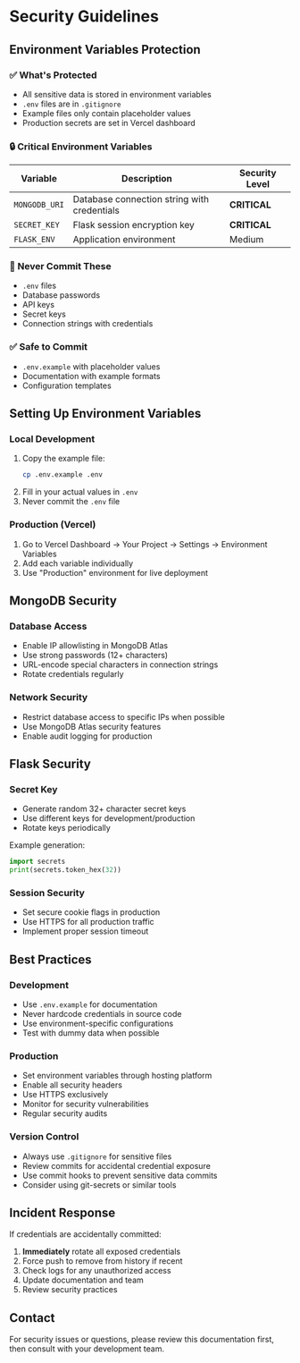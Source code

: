 # Security Guidelines

## Environment Variables Protection

### ✅ What's Protected
- All sensitive data is stored in environment variables
- `.env` files are in `.gitignore` 
- Example files only contain placeholder values
- Production secrets are set in Vercel dashboard

### 🔒 Critical Environment Variables

| Variable | Description | Security Level |
|----------|-------------|----------------|
| `MONGODB_URI` | Database connection string with credentials | **CRITICAL** |
| `SECRET_KEY` | Flask session encryption key | **CRITICAL** |
| `FLASK_ENV` | Application environment | Medium |

### 🚨 Never Commit These
- `.env` files
- Database passwords
- API keys
- Secret keys
- Connection strings with credentials

### ✅ Safe to Commit
- `.env.example` with placeholder values
- Documentation with example formats
- Configuration templates

## Setting Up Environment Variables

### Local Development
1. Copy the example file:
   ```bash
   cp .env.example .env
   ```
2. Fill in your actual values in `.env`
3. Never commit the `.env` file

### Production (Vercel)
1. Go to Vercel Dashboard → Your Project → Settings → Environment Variables
2. Add each variable individually
3. Use "Production" environment for live deployment

## MongoDB Security

### Database Access
- Enable IP allowlisting in MongoDB Atlas
- Use strong passwords (12+ characters)
- URL-encode special characters in connection strings
- Rotate credentials regularly

### Network Security
- Restrict database access to specific IPs when possible
- Use MongoDB Atlas security features
- Enable audit logging for production

## Flask Security

### Secret Key
- Generate random 32+ character secret keys
- Use different keys for development/production
- Rotate keys periodically

Example generation:
```python
import secrets
print(secrets.token_hex(32))
```

### Session Security
- Set secure cookie flags in production
- Use HTTPS for all production traffic
- Implement proper session timeout

## Best Practices

### Development
- Use `.env.example` for documentation
- Never hardcode credentials in source code
- Use environment-specific configurations
- Test with dummy data when possible

### Production
- Set environment variables through hosting platform
- Enable all security headers
- Use HTTPS exclusively
- Monitor for security vulnerabilities
- Regular security audits

### Version Control
- Always use `.gitignore` for sensitive files
- Review commits for accidental credential exposure
- Use commit hooks to prevent sensitive data commits
- Consider using git-secrets or similar tools

## Incident Response

If credentials are accidentally committed:
1. **Immediately** rotate all exposed credentials
2. Force push to remove from history if recent
3. Check logs for any unauthorized access
4. Update documentation and team
5. Review security practices

## Contact

For security issues or questions, please review this documentation first, then consult with your development team.
